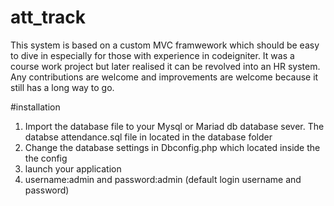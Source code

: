 # att_track
This system is based on a custom MVC framwework which should be easy to dive in especially for those with experience in codeigniter. It was a course work project but later realised it can be revolved into an HR system.
Any contributions are welcome and improvements are welcome because it still has a long way to go.

#installation
1. Import the database file to your Mysql or Mariad db database sever. The databse attendance.sql file in located in the database folder
1. Change the database settings in Dbconfig.php which located inside the the config
1. launch your application 
1. username:admin and password:admin (default login username and password)



